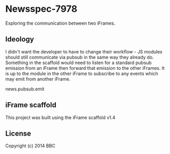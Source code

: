 # Newsspec-7978

Exploring the communication between two iFrames.

## Ideology

I didn't want the developer to have to change their workflow - JS modules should still communicate via pubsub in the same way they already do. Something in the scaffold would need to listen for a standard pubsub emission from an iFrame then forward that emission to the other iFrames. It is up to the module in the other iFrame to subscribe to any events which may emit from another iFrame.

news.pubsub.emit

## iFrame scaffold

This project was built using the iFrame scaffold v1.4

## License
Copyright (c) 2014 BBC